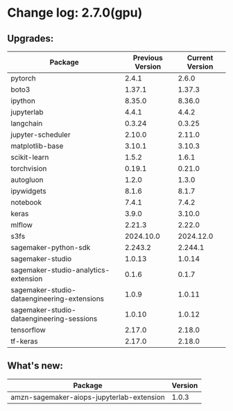 # Change log: 2.7.0(gpu)

## Upgrades: 

Package | Previous Version | Current Version
---|---|---
pytorch|2.4.1|2.6.0
boto3|1.37.1|1.37.3
ipython|8.35.0|8.36.0
jupyterlab|4.4.1|4.4.2
langchain|0.3.24|0.3.25
jupyter-scheduler|2.10.0|2.11.0
matplotlib-base|3.10.1|3.10.3
scikit-learn|1.5.2|1.6.1
torchvision|0.19.1|0.21.0
autogluon|1.2.0|1.3.0
ipywidgets|8.1.6|8.1.7
notebook|7.4.1|7.4.2
keras|3.9.0|3.10.0
mlflow|2.21.3|2.22.0
s3fs|2024.10.0|2024.12.0
sagemaker-python-sdk|2.243.2|2.244.1
sagemaker-studio|1.0.13|1.0.14
sagemaker-studio-analytics-extension|0.1.6|0.1.7
sagemaker-studio-dataengineering-extensions|1.0.9|1.0.11
sagemaker-studio-dataengineering-sessions|1.0.10|1.0.12
tensorflow|2.17.0|2.18.0
tf-keras|2.17.0|2.18.0

## What's new: 

Package | Version 
---|---
amzn-sagemaker-aiops-jupyterlab-extension|1.0.3
